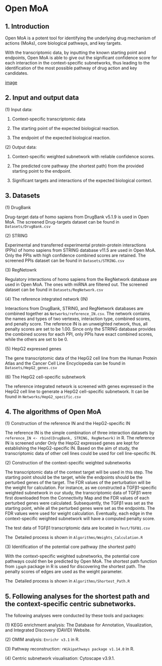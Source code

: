 # Open MoA


## 1. Introduction

Open MoA is a potent tool for identifying the underlying drug mechanism of actions (MoAs), core biological pathways, and key targets.

With the transcriptomic data, by inputting the known starting point and endpoints, Open MoA is able to give out the significant confidence score for each interaction in the context-specific subnetworks, thus leading to the identification of the most possible pathway of drug action and key candidates. 

[image](https://github.com/XinmengLiao/Open_MoA/blob/main/IMAGE/Schematic%20illustration%20of%20Open%20MoA.jpg)


## 2. Input and output data

(1) Input data:

1. Context-specific transcriptomic data

2. The starting point of the expected biological reaction.

3. The endpoint of the expected biological reaction.

(2) Output data:

1. Context-specific weighted subnetwork with reliable confidence scores.

2. The predicted core pathway (the shortest path) from the provided starting point to the endpoint.

3. Significant targets and interactions of the expected biological context.


## 3. Datasets

(1) DrugBank

Drug-target data of homo sapiens from DrugBank v5.1.9 is used in Open MoA. The screened Drug-targets dataset can be found in `Datasets/DrugBank.csv`

(2) STRING

Experimental and transferred experimental protein-protein interactions (PPIs) of homo sapiens from STRING database v11.5 are used in Open MoA. Only the PPIs with high confidence combined scores are retained. The screened PPIs dataset can be found in `Datasets/STRING.csv`

(3) RegNetowrk

Regulatory interactions of homo sapiens from the RegNetwork database are used in Open MoA. The ones with miRNA are filtered out. The screened dataset can be found in `Datasets/RegNetwork.csv`

(4) The reference integrated network (IN)

Interactions from DrugBank, STRING, and RegNetwork databases are combined together as `Networks/reference_IN.csv`. The network contains the names and types of two vertexes, interaction type, combined scores, and penalty score. The reference IN is an unweighted network, thus, all penalty scores are set to be 1.00. Since only the STRING database provides the combined scores for each PPI, only PPIs have exact combined scores, while the others are set to be 0.

(5) HepG2 expressed genes

The gene transcriptomic data of the HepG2 cell line from the Human Protein Atlas and the Cancer Cell Line Encyclopedia can be found in `Datasets/HepG2_genes.csv`

(6) The HepG2 cell-specific subnetwork

The reference integrated network is screened with genes expressed in the HepG2 cell line to generate a HepG2 cell-specific subnetwork. It can be found in `Networks/HepG2_specific.csv`


## 4. The algorithms of Open MoA

(1) Construction of the reference IN and the HepG2-specific IN

The reference IN is the simple combination of three interaction datasets by `reference_IN <- rbind(DrugBank, STRING, RegNetwork)` in R. The reference IN is screened under Only the HepG2 expressed genes are kept for establishing the HepG2-specific IN. Based on the aim of study, the transcriptomic data of other cell lines could be used for cell line-specific IN.

(2) Construction of the context-specific weighted subnetworks

The transcriptomic data of the context target will be used in this step. The starting point should be the target, while the endpoints should be the perturbed genes of the target. The FDR values of the perturbation will be the weight for calculation. For instance, as we constructed a TGFβ1-specific weighted subnetwork in our study, the transcriptomic data of TGFβ1 were first downloaded from the Connectivity Map and the FDR values of each perturbed genes were calculated. Subsequently, the TGFβ1 was set as the starting point, while all the perturbed genes were set as the endpoints. The FDR values were used for weight calculation. Eventually, each edge in the context-specific weighted subnetwork will have a computed penalty score.

The test data of TGFβ1 transcriptomic data are located in `Test/TGFB1.csv`

The  Detailed process is shown in `Algorithms/Weights_Calculation.R`

(3) Identification of the potential core pathway (the shortest path)

With the context-specific weighted subnetworks, the potential core pathways could then be predicted by Open MoA. The shortest path function from `igaph` package in R is used for discovering the shortest path. The penalty scores of edges are used as the weight parameter.

The  Detailed process is shown in `Algorithms/Shortest_Path.R`


## 5. Following analyses for the shortest path and the context-specific centric subnetworks.

The following analyses were conducted by these tools and packages:

(1) KEGG enrichment analysis: The Database for Annotation, Visualization, and Integrated Discovery (DAVID) Website.

(2) OMIM analysis: `Enrichr v3.1` in R.

(3) Pathway reconstruction: `rWikipathways package v1.14.0` in R.

(4) Centric subnetwork visualisation: Cytoscape v3.9.1.
